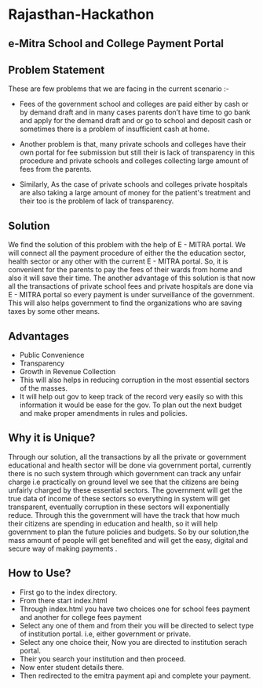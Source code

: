 # Rajasthan-Hackathon
## e-Mitra School and College Payment Portal

## Problem Statement

These are few problems that we are facing in the current scenario :-
 - Fees of the government school and colleges are paid either by cash or by demand draft  and in many cases parents don’t have time to go bank and apply for the demand draft and or go to school and deposit cash or sometimes there is a problem of insufficient cash at home.

 - Another problem is that, many private schools and colleges have their own portal for fee submission but still their is lack of transparency in this procedure and private schools and colleges collecting large amount of fees from the parents.

 - Similarly, As the case of private schools and colleges private hospitals are also taking a large amount of money for the patient's treatment and their too is the problem of lack of transparency.


## Solution

We find the solution of this problem with the help of E - MITRA portal. We will connect all the payment procedure of  either the the education sector, health sector or any other with the current E - MITRA portal. So, it is convenient for the parents to pay the fees of their wards from home and also it will save their time. The another advantage of this solution is that now all the transactions of private school fees and private hospitals are done via E - MITRA portal so every payment is under surveillance of the government. This will also helps government to find the organizations who are saving taxes by some other means.


## Advantages

 - Public Convenience
 - Transparency
 - Growth in Revenue Collection
 - This will also helps in reducing corruption in the most essential sectors of the masses.
 - It will help out gov to keep track of the record very easily so with this information it would be ease for the gov. To plan out the next budget and make proper amendments in rules and policies.

## Why it is Unique?

Through our solution, all the transactions  by all the private or government  educational and health sector will be done via government portal, currently there is no such system through which government can track any unfair charge i.e practically on ground level we see that the citizens are being unfairly charged by these essential sectors.
The government will get the true data of income of  these sectors so everything in system will get transparent, eventually corruption in these sectors will exponentially reduce.
	Through this the government will have the track that how much their citizens are spending in education and  health,  so it will help government to plan the future policies and budgets.
	So by our solution,the mass amount of people will get benefited and will get the easy, digital and secure way of  making payments .

## How to Use?
- First go to the index directory.
- From there start index.html
- Through index.html you have two choices one for school fees payment and another for college fees payment
- Select any one of them and from their you will be directed to select type of institution portal. i.e, either government or private.
- Select any one choice their, Now you are directed to institution serach portal.
- Their you search your institution and then proceed.
- Now enter student details there.
- Then redirected to the emitra payment api and complete your payment.
